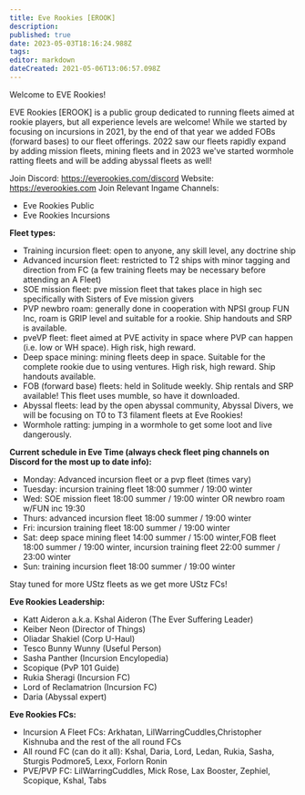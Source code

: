 ```yaml
---
title: Eve Rookies [EROOK]
description: 
published: true
date: 2023-05-03T18:16:24.988Z
tags: 
editor: markdown
dateCreated: 2021-05-06T13:06:57.098Z
---
```


Welcome to EVE Rookies!

EVE Rookies [EROOK] is a public group dedicated to running fleets aimed at rookie players, but all experience levels are welcome! While we started by focusing on incursions in 2021, by the end of that year we added FOBs (forward bases) to our fleet offerings. 2022 saw our fleets rapidly expand by adding mission fleets, mining fleets and in 2023 we've started wormhole ratting fleets and will be adding abyssal fleets as well!

Join Discord: https://everookies.com/discord
Website: https://everookies.com
Join Relevant Ingame Channels: 
- Eve Rookies Public
- Eve Rookies Incursions

**Fleet types:**

- Training incursion fleet: open to anyone, any skill level, any doctrine ship
- Advanced incursion fleet: restricted to T2 ships with minor tagging and direction from FC (a few training fleets may be necessary before attending an A Fleet)
- SOE mission fleet: pve mission fleet that takes place in high sec specifically with Sisters of Eve mission givers
- PVP newbro roam: generally done in cooperation with NPSI group FUN Inc, roam is GRIP level and suitable for a rookie. Ship handouts and SRP is available.
- pveVP fleet: fleet aimed at PVE activity in space where PVP can happen (i.e. low or WH space). High risk, high reward.
- Deep space mining: mining fleets deep in space. Suitable for the complete rookie due to using ventures. High risk, high reward. Ship handouts available.
- FOB (forward base) fleets: held in Solitude weekly. Ship rentals and SRP available! This fleet uses mumble, so have it downloaded.
- Abyssal fleets: lead by the open abyssal community, Abyssal Divers, we will be focusing on T0 to T3 filament fleets at Eve Rookies!
- Wormhole ratting: jumping in a wormhole to get some loot and live dangerously.

**Current schedule in Eve Time (always check fleet ping channels on Discord for the most up to date info):**

- Monday: Advanced incursion fleet or a pvp fleet (times vary)
- Tuesday: incursion training fleet 18:00 summer / 19:00 winter
- Wed: SOE mission fleet 18:00 summer / 19:00 winter OR newbro roam w/FUN inc 19:30
- Thurs: advanced incursion fleet 18:00 summer / 19:00 winter
- Fri: incursion training fleet 18:00 summer / 19:00 winter
- Sat: deep space mining fleet 14:00 summer / 15:00 winter,FOB fleet 18:00 summer / 19:00 winter, incursion training fleet 22:00 summer / 23:00 winter
- Sun: training incursion fleet 18:00 summer / 19:00 winter

Stay tuned for more UStz fleets as we get more UStz FCs!

**Eve Rookies Leadership:**

- Katt Aideron a.k.a. Kshal Aideron (The Ever Suffering Leader)
- Keiber Neon (Director of Things)
- Oliadar Shakiel (Corp U-Haul)
- Tesco Bunny Wunny (Useful Person)
- Sasha Panther (Incursion Encylopedia)
- Scopique (PvP 101 Guide)
- Rukia Sheragi (Incursion FC)
- Lord of Reclamatrion (Incursion FC)
- Daria (Abyssal expert)

**Eve Rookies FCs:**

- Incursion A Fleet FCs: Arkhatan, LilWarringCuddles,Christopher Kishnuba and the rest of the all round FCs
- All round FC (can do it all): Kshal, Daria, Lord, Ledan, Rukia, Sasha, Sturgis Podmore5, Lexx, Forlorn Ronin
- PVE/PVP FC: LilWarringCuddles, Mick Rose, Lax Booster, Zephiel, Scopique, Kshal, Tabs